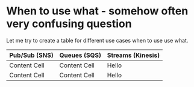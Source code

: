 # When to use what - somehow often very confusing question

Let me try to create a table for different use cases when to use use what.

| Pub/Sub (SNS)  | Queues (SQS) | Streams (Kinesis) |
| ------------- | ------------- | ----------------- |
| Content Cell  | Content Cell  | Hello             |
| Content Cell  | Content Cell  | Hello             |